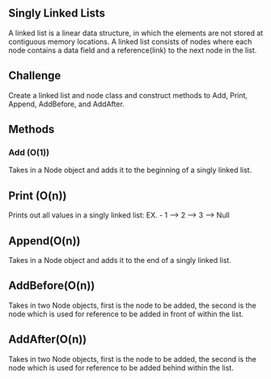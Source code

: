 ## Singly Linked Lists

A linked list is a linear data structure, in which the elements are not stored at contiguous memory locations. A linked list consists of nodes where each node contains a data field and a reference(link) to the next node in the list.

## Challenge
Create a linked list and node class and construct methods to Add, Print, Append, AddBefore, and AddAfter.

## Methods
### Add (O(1))
Takes in a Node object and adds it to the beginning of a singly linked list.

## Print (O(n))
Prints out all values in a singly linked list:
EX. - 1 --> 2 --> 3 --> Null

## Append(O(n))
Takes in a Node object and adds it to the end of a singly linked list.

## AddBefore(O(n))
Takes in two Node objects, first is the node to be added, the second is the node which is used for reference to be added in front of within the list.

## AddAfter(O(n))
Takes in two Node objects, first is the node to be added, the second is the node which is used for reference to be added behind within the list.